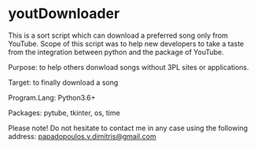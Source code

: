 # youtDownloader

This is a sort script which can download a preferred song only from YouTube. Scope of this script was to help new developers to take a taste from the integration between python and the package of YouTube.


Purpose: to help others donwload songs without 3PL sites or applications.

Target: to finally download a song

Program.Lang: Python3.6+

Packages: pytube, tkinter, os, time


Please note! Do not hesitate to contact me in any case using the following address: papadopoulos.v.dimitris@gmail.com
